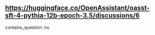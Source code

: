## https://huggingface.co/OpenAssistant/oasst-sft-4-pythia-12b-epoch-3.5/discussions/6

contains_question: no
